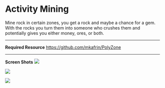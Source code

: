 # Activity Mining

Mine rock in certain zones, you get a rock and maybe a chance for a gem. With the rocks you turn them into someone who crushes them and potentially
gives you either money, ores, or both.

---

**Required Resource**
https://github.com/mkafrin/PolyZone

---
**Screen Shots**
[![](https://i.imgur.com/YO5syEA.png)](https://i.imgur.com/YO5syEA.png)

[![](https://i.imgur.com/cnswj6l.png)](https://i.imgur.com/cnswj6l.png)

[![](https://i.imgur.com/V1eoTUR.png)](https://i.imgur.com/V1eoTUR.png)
